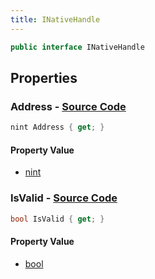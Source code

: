 ```yaml
---
title: INativeHandle
---
```


```csharp
public interface INativeHandle
```

## Properties

### **Address** - [Source Code](https://github.com/swiftly-solution/swiftlys2/blob/main/managed/src/SwiftlyS2.Shared/Natives/INativeHandle.cs#L22)

```csharp
nint Address { get; }
```

#### Property Value

- [nint](https://learn.microsoft.com/dotnet/api/system.intptr)

### **IsValid** - [Source Code](https://github.com/swiftly-solution/swiftlys2/blob/main/managed/src/SwiftlyS2.Shared/Natives/INativeHandle.cs#L16)

```csharp
bool IsValid { get; }
```

#### Property Value

- [bool](https://learn.microsoft.com/dotnet/api/system.boolean)

